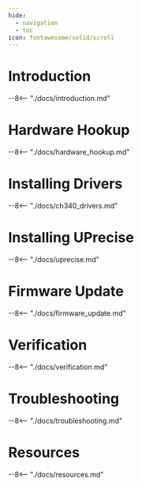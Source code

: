 ```yaml
---
hide:
  - navigation
  - toc
icon: fontawesome/solid/scroll
---
```


# Introduction
--8<-- "./docs/introduction.md"

# Hardware Hookup
--8<-- "./docs/hardware_hookup.md"

# Installing Drivers
--8<-- "./docs/ch340_drivers.md"

# Installing UPrecise
--8<-- "./docs/uprecise.md"

# Firmware Update
--8<-- "./docs/firmware_update.md"

# Verification
--8<-- "./docs/verification.md"

# Troubleshooting
--8<-- "./docs/troubleshooting.md"

# Resources
--8<-- "./docs/resources.md"
